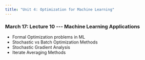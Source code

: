 ```yaml
---
title: "Unit 4: Optimization for Machine Learning" 
---
```



### March 17: Lecture 10 --- Machine Learning Applications

- Formal Optimization problems in ML
- Stochastic vs Batch Optimization Methods
- Stochastic Gradient Analysis
- Iterate Averaging Methods
